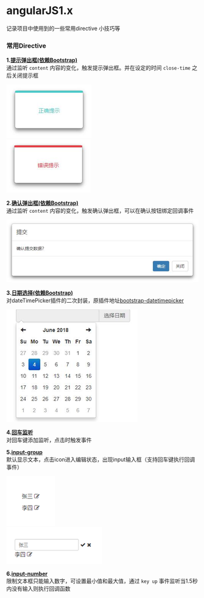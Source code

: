 # angularJS1.x
记录项目中使用到的一些常用directive 小技巧等

### 常用Directive
**1.[提示弹出框(依赖Bootstrap)](demo/directive/alert-modal.html)**  
通过监听 `content` 内容的变化，触发提示弹出框。并在设定的时间 `close-time` 之后关闭提示框

![alert-modal-success](directive/alert-modal/img/alert-modal-sucess.jpg)  
![alert-modal-error](directive/alert-modal/img/alert-modal-error.jpg)

**2.[确认弹出框(依赖Bootstrap)](demo/directive/confirm-modal.html)**  
通过监听 `content` 内容的变化，触发确认弹出框，可以在确认按钮绑定回调事件  

![confirm-modal](directive/confirm-modal/img/confirm-modal.jpg)

**3.[日期选择(依赖Bootstrap)](demo/directive/date-time-picker.html)**  
对dateTimePicker插件的二次封装，原插件地址[bootstrap-datetimepicker](http://www.bootcss.com/p/bootstrap-datetimepicker/)  
  
![dateTimePicker](directive/date-time-picker/img/date-time-picker.jpg)

**4.[回车监听](demo/directive/enter-click.html)**  
对回车键添加监听，点击时触发事件  
  
**5.[input-group](demo/directive/input-group.html)**  
默认显示文本，点击icon进入编辑状态，出现input输入框（支持回车键执行回调事件）  
  
![input-group](directive/input-group/img/input-group.png)  
![input-group-edit](directive/input-group/img/input-group-edit.png)  

**6.[input-number](demo/directive/input-number.html)**  
限制文本框只能输入数字，可设置最小值和最大值，通过 `key up` 事件监听当1.5秒内没有输入则执行回调函数
